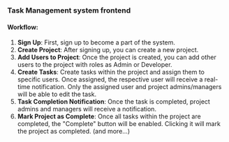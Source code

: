 ### Task Management system frontend

#### Workflow:
1. **Sign Up**: First, sign up to become a part of the system.
2. **Create Project**: After signing up, you can create a new project.
3. **Add Users to Project**: Once the project is created, you can add other users to the project with roles as Admin or Developer.
4. **Create Tasks**: Create tasks within the project and assign them to specific users. Once assigned, the respective user will receive a real-time notification. Only the assigned user and project admins/managers will be able to edit the task.
5. **Task Completion Notification**: Once the task is completed, project admins and managers will receive a notification.
6. **Mark Project as Complete**: Once all tasks within the project are completed, the "Complete" button will be enabled. Clicking it will mark the project as completed. (and more...)

